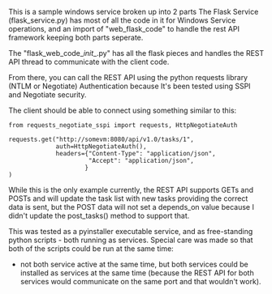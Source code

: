This is a sample windows service broken up into 2 parts
The Flask Service (flask_service.py) has most of all the code in it for Windows Service operations, and an import of "web_flask_code" to handle the rest API framework keeping both parts seperate.

The "flask_web_code\__init__.py" has all the flask pieces and handles the REST API thread to communicate with the client code.

From there, you can call the REST API using the python requests library (NTLM or Negotiate) Authentication because It's been tested using SSPI and Negotiate security.

The client should be able to connect using something similar to this:
```
from requests_negotiate_sspi import requests, HttpNegotiateAuth

requests.get("http://somevm:8080/api/v1.0/tasks/1",
             auth=HttpNegotiateAuth(),
             headers={"Content-Type": "application/json",
                      "Accept": "application/json",
                     }
)
```
While this is the only example currently, the REST API supports GETs and POSTs and will update the task list with new tasks providing the correct data is sent, but the POST data will not set a depends_on value because I didn't update the post_tasks() method to support that.

This was tested as a pyinstaller executable service, and as free-standing python scripts - both running as services.  Special care was made so that both of the scripts could be run at the same time:
 * not both service active at the same time, but both services could be installed as services at the same time (because the REST API for both services would communicate on the same port and that wouldn't work).
